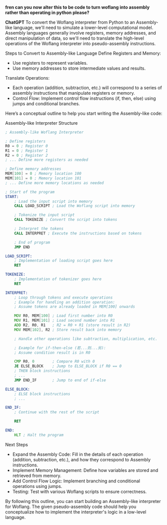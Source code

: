 **fren can you now alter this to be code to turn woflang into assembly rather than operating in python please?**


**ChatGPT**
To convert the Woflang interpreter from Python to an Assembly-like language, we'll need to simulate a lower-level computational model. Assembly languages generally involve registers, memory addresses, and direct manipulation of data, so we'll need to translate the high-level operations of the Woflang
interpreter into pseudo-assembly instructions.

Steps to Convert to Assembly-like Language
Define Registers and Memory:
- Use registers to represent variables.
- Use memory addresses to store intermediate values and results.

Translate Operations:
- Each operation (addition, subtraction, etc.) will correspond to a series of assembly instructions that manipulate registers or memory.
- Control Flow:
Implement control flow instructions (if, then, else) using jumps and conditional branches.

Here’s a conceptual outline to help you start writing the Assembly-like code:

Assembly-like Interpreter Structure

```asm
; Assembly-like Woflang Interpreter

; Define registers
R0 = 0 ; Register 0
R1 = 0 ; Register 1
R2 = 0 ; Register 2
; ... Define more registers as needed

; Define memory addresses
MEM[100] = 0 ; Memory location 100
MEM[101] = 0 ; Memory location 101
; ... Define more memory locations as needed

; Start of the program
START:
    ; Load the input script into memory
    CALL LOAD_SCRIPT ; Load the Woflang script into memory

    ; Tokenize the input script
    CALL TOKENIZE ; Convert the script into tokens

    ; Interpret the tokens
    CALL INTERPRET ; Execute the instructions based on tokens

    ; End of program
    JMP END

LOAD_SCRIPT:
    ; Implementation of loading script goes here
    RET

TOKENIZE:
    ; Implementation of tokenizer goes here
    RET

INTERPRET:
    ; Loop through tokens and execute operations
    ; Example for handling an addition operation:
    ; Assume tokens are already loaded in MEM[100] onwards

    MOV R0, MEM[100] ; Load first number into R0
    MOV R1, MEM[101] ; Load second number into R1
    ADD R2, R0, R1   ; R2 = R0 + R1 (store result in R2)
    MOV MEM[102], R2 ; Store result back into memory

    ; Handle other operations like subtraction, multiplication, etc.

    ; Example for if-then-else (若...则...另):
    ; Assume condition result is in R0

    CMP R0, 0        ; Compare R0 with 0
    JE ELSE_BLOCK    ; Jump to ELSE_BLOCK if R0 == 0
    ; THEN block instructions
    ; ...
    JMP END_IF       ; Jump to end of if-else

ELSE_BLOCK:
    ; ELSE block instructions
    ; ...

END_IF:
    ; Continue with the rest of the script

    RET

END:
    HLT ; Halt the program
```


Next Steps
- Expand the Assembly Code: Fill in the details of each operation (addition, subtraction, etc.), and how they correspond to Assembly instructions.
- Implement Memory Management: Define how variables are stored and retrieved from memory.
- Add Control Flow Logic: Implement branching and conditional operations using jumps.
- Testing: Test with various Woflang scripts to ensure correctness.

By following this outline, you can start building an Assembly-like interpreter for Woflang. The given pseudo-assembly code should help you conceptualize 
how to implement the interpreter's logic in a low-level language.
